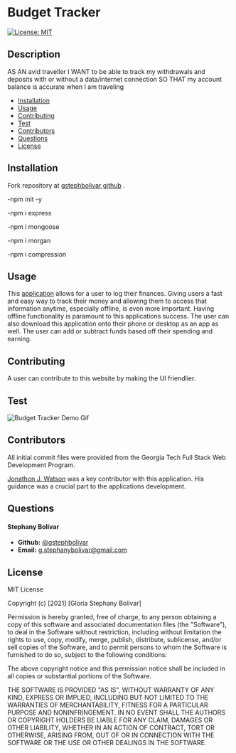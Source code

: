 # Budget Tracker

[![License: MIT](https://img.shields.io/badge/License-MIT-yellow.svg)](https://opensource.org/licenses/MIT)

## Description

AS AN avid traveller
I WANT to be able to track my withdrawals and deposits with or without a data/internet connection
SO THAT my account balance is accurate when I am traveling


* [Installation](#installation)
* [Usage](#usage)
* [Contributing](#usage)
* [Test](#test)
* [Contributors](#contributors)
* [Questions](#questions)
* [License](#license)

## Installation

Fork repository at [gstephbolivar github](https://github.com/gstephbolivar/budget-tracker) .

-npm init -y

-npm i express

-npm i mongoose

-npm i morgan

-npm i compression


## Usage

This [application](https://damp-harbor-85410.herokuapp.com/) allows for a user to log their finances. Giving users a fast and easy way to track their money and allowing them to access that information anytime, especially offline, is even more important. Having offline functionality is paramount to this applications success. The user can also download this application onto their phone or desktop as an app as well. The user can add or subtract funds based off their spending and earning. 

## Contributing

A user can contribute to this website by making the UI friendlier. 

## Test

![Budget Tracker Demo Gif](public/images/budget-tracker.gif)

## Contributors

All initial commit files were provided from the Georgia Tech Full Stack Web Development Program.

[Jonathon J. Watson](https://github.com/jonathanjwatson) was a key contributor with this application. His guidance was a crucial part to the applications development.
## Questions

####  **Stephany Bolivar** 
*  **Github:** [@gstephbolivar](https://github.com/gstephbolivar)
*  **Email:** [g.stephanybolivar@gmail.com](g.stephanybolivar@gmail.com)

## License

MIT License

Copyright (c) [2021] [Gloria Stephany Bolivar]

Permission is hereby granted, free of charge, to any person obtaining a copy
of this software and associated documentation files (the "Software"), to deal
in the Software without restriction, including without limitation the rights
to use, copy, modify, merge, publish, distribute, sublicense, and/or sell
copies of the Software, and to permit persons to whom the Software is
furnished to do so, subject to the following conditions:

The above copyright notice and this permission notice shall be included in all
copies or substantial portions of the Software.

THE SOFTWARE IS PROVIDED "AS IS", WITHOUT WARRANTY OF ANY KIND, EXPRESS OR
IMPLIED, INCLUDING BUT NOT LIMITED TO THE WARRANTIES OF MERCHANTABILITY,
FITNESS FOR A PARTICULAR PURPOSE AND NONINFRINGEMENT. IN NO EVENT SHALL THE
AUTHORS OR COPYRIGHT HOLDERS BE LIABLE FOR ANY CLAIM, DAMAGES OR OTHER
LIABILITY, WHETHER IN AN ACTION OF CONTRACT, TORT OR OTHERWISE, ARISING FROM,
OUT OF OR IN CONNECTION WITH THE SOFTWARE OR THE USE OR OTHER DEALINGS IN THE
SOFTWARE.